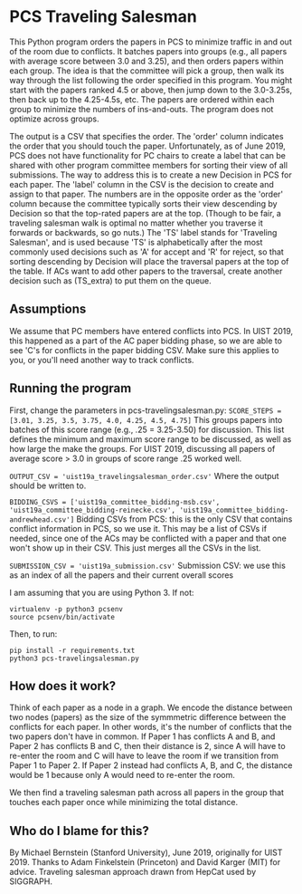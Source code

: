 # PCS Traveling Salesman
This Python program orders the papers in PCS to minimize traffic in and out of the room due to conflicts. It batches papers into groups (e.g., all papers with average score between 3.0 and 3.25), and then orders papers within each group. The idea is that the committee will pick a group, then walk its way through the list following the order specified in this program. You might start with the papers ranked 4.5 or above, then jump down to the 3.0-3.25s, then back up to the 4.25-4.5s, etc. The papers are ordered within each group to minimize the numbers of ins-and-outs. The program does not optimize across groups.

The output is a CSV that specifies the order. The 'order' column indicates the order that you should touch the paper. Unfortunately, as of June 2019, PCS does not have functionality for PC chairs to create a label that can be shared with other program committee members for sorting their view of all submissions. The way to address this is to create a new Decision in PCS for each paper. The 'label' column in the CSV is the decision to create and assign to that paper. The numbers are in the opposite order as the 'order' column because the committee typically sorts their view descending by Decision so that the top-rated papers are at the top. (Though to be fair, a traveling salesman walk is optimal no matter whether you traverse it forwards or backwards, so go nuts.) The 'TS' label stands for 'Traveling Salesman', and is used because 'TS' is alphabetically after the most commonly used decisions such as 'A' for accept and 'R' for reject, so that sorting descending by Decision will place the traversal papers at the top of the table. If ACs want to add other papers to the traversal, create another decision such as (TS_extra) to put them on the queue.

## Assumptions
We assume that PC members have entered conflicts into PCS. In UIST 2019, this happened as a part of the AC paper bidding phase, so we are able to see 'C's for conflicts in the paper bidding CSV. Make sure this applies to you, or you'll need another way to track conflicts.

## Running the program
First, change the parameters in pcs-travelingsalesman.py:
`SCORE_STEPS = [3.01, 3.25, 3.5, 3.75, 4.0, 4.25, 4.5, 4.75]`
This groups papers into batches of this score range (e.g., .25 = 3.25-3.50) for discussion. This list defines the minimum and maximum score range to be discussed, as well as how large the make the groups. For UIST 2019, discussing all papers of average score > 3.0 in groups of score range .25 worked well.

`OUTPUT_CSV = 'uist19a_travelingsalesman_order.csv'`
Where the output should be written to.

`BIDDING_CSVS = ['uist19a_committee_bidding-msb.csv', 'uist19a_committee_bidding-reinecke.csv', 'uist19a_committee_bidding-andrewhead.csv']`
Bidding CSVs from PCS: this is the only CSV that contains conflict information in PCS, so we use it. This may be a list of CSVs if needed, since one of the ACs may be conflicted with a paper and that one won't show up in their CSV. This just merges all the CSVs in the list.

`SUBMISSION_CSV = 'uist19a_submission.csv'`
Submission CSV: we use this as an index of all the papers and their current overall scores

I am assuming that you are using Python 3. If not:
```
virtualenv -p python3 pcsenv
source pcsenv/bin/activate
```

Then, to run:
```
pip install -r requirements.txt
python3 pcs-travelingsalesman.py
```

## How does it work?
Think of each paper as a node in a graph. We encode the distance between two nodes (papers) as the size of the symmmetric difference between the conflicts for each paper. In other words, it's the number of conflicts that the two papers don't have in common. If Paper 1 has conflicts A and B, and Paper 2 has conflicts B and C, then their distance is 2, since A will have to re-enter the room and C will have to leave the room if we transition from Paper 1 to Paper 2. If Paper 2 instead had conflicts A, B, and C, the distance would be 1 because only A would need to re-enter the room.

We then find a traveling salesman path across all papers in the group that touches each paper once while minimizing the total distance.

## Who do I blame for this?
By Michael Bernstein (Stanford University), June 2019, originally for UIST 2019. Thanks to Adam Finkelstein (Princeton) and David Karger (MIT) for advice. Traveling salesman approach drawn from HepCat used by SIGGRAPH.
